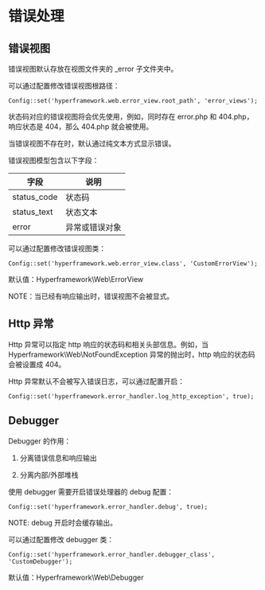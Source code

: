 # 错误处理
## 错误视图

错误视图默认存放在视图文件夹的 _error 子文件夹中。

可以通过配置修改错误视图根路径：
```.php
Config::set('hyperframework.web.error_view.root_path', 'error_views');
```

状态码对应的错误视图将会优先使用，例如，同时存在 error.php 和 404.php，响应状态是 404，那么 404.php 就会被使用。

当错误视图不存在时，默认通过纯文本方式显示错误。

错误视图模型包含以下字段：

|    字段     |       说明     |
| ----------- | -------------- |
| status_code | 状态码         |
| status_text | 状态文本       |
| error       | 异常或错误对象 |


可以通过配置修改错误视图类：
```.php
Config::set('hyperframework.web.error_view.class', 'CustomErrorView');
```
 默认值：Hyperframework\Web\ErrorView

NOTE：当已经有响应输出时，错误视图不会被显式。

## Http 异常
Http 异常可以指定 http 响应的状态码和相关头部信息。例如，当 Hyperframework\Web\NotFoundException 异常的抛出时，http 响应的状态码会被设置成 404。 

Http 异常默认不会被写入错误日志，可以通过配置开启：
```.php
Config::set('hyperframework.error_handler.log_http_exception', true);
```

## Debugger
Debugger 的作用：

1. 分离错误信息和响应输出

2. 分离内部/外部堆栈

使用 debugger 需要开启错误处理器的 debug 配置：
```.php
Config::set('hyperframework.error_handler.debug', true);
```

NOTE: debug 开启时会缓存输出。

可以通过配置修改 debugger 类：
```.php
Config::set('hyperframework.error_handler.debugger_class', 'CustomDebugger');
```
 默认值：Hyperframework\Web\Debugger
